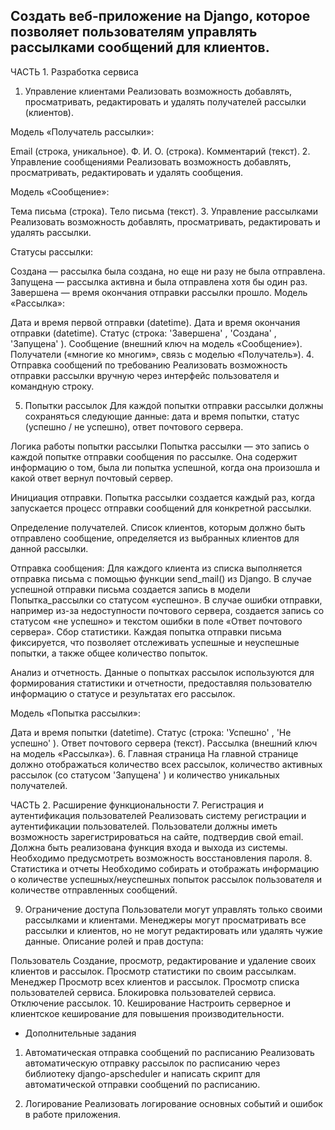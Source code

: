 ## Создать веб-приложение на Django, которое позволяет пользователям управлять рассылками сообщений для клиентов. 
ЧАСТЬ 1. Разработка сервиса
1. Управление клиентами
Реализовать возможность добавлять, просматривать, редактировать и удалять получателей рассылки (клиентов).

Модель «Получатель рассылки»:

Email (строка, уникальное).
Ф. И. О. (строка).
Комментарий (текст).
2. Управление сообщениями
Реализовать возможность добавлять, просматривать, редактировать и удалять сообщения.

Модель «Сообщение»:

Тема письма (строка).
Тело письма (текст).
3. Управление рассылками
Реализовать возможность добавлять, просматривать, редактировать и удалять рассылки.

Статусы рассылки:

Создана — рассылка была создана, но еще ни разу не была отправлена.
Запущена — рассылка активна и была отправлена хотя бы один раз.
Завершена — время окончания отправки рассылки прошло.
Модель «Рассылка»:

Дата и время первой отправки (datetime).
Дата и время окончания отправки (datetime).
Статус (строка: 
'Завершена'
, 
'Создана'
, 
'Запущена'
).
Сообщение (внешний ключ на модель «Сообщение»).
Получатели («многие ко многим», связь с моделью «Получатель»).
4. Отправка сообщений по требованию
Реализовать возможность отправки рассылки вручную через интерфейс пользователя и командную строку.

5. Попытки рассылок
Для каждой попытки отправки рассылки должны сохраняться следующие данные: дата и время попытки, статус (успешно / не успешно), ответ почтового сервера.


Логика работы попытки рассылки
Попытка рассылки — это запись о каждой попытке отправки сообщения по рассылке. Она содержит информацию о том, была ли попытка успешной, когда она произошла и какой ответ вернул почтовый сервер.

Инициация отправки.
Попытка рассылки создается каждый раз, когда запускается процесс отправки сообщений для конкретной рассылки.

Определение получателей.
Список клиентов, которым должно быть отправлено сообщение, определяется из выбранных клиентов для данной рассылки.

Отправка сообщения:
Для каждого клиента из списка выполняется отправка письма с помощью функции 
send_mail()
 из Django.
В случае успешной отправки письма создается запись в модели 
Попытка_рассылки
 со статусом «успешно».
В случае ошибки отправки, например из-за недоступности почтового сервера, создается запись со статусом «не успешно» и текстом ошибки в поле «Ответ почтового сервера».
Сбор статистики.
Каждая попытка отправки письма фиксируется, что позволяет отслеживать успешные и неуспешные попытки, а также общее количество попыток.

Анализ и отчетность.
Данные о попытках рассылок используются для формирования статистики и отчетности, предоставляя пользователю информацию о статусе и результатах его рассылок.


Модель «Попытка рассылки»:

Дата и время попытки (datetime).
Статус (строка: 
'Успешно'
, 
'Не успешно'
).
Ответ почтового сервера (текст).
Рассылка (внешний ключ на модель «Рассылка»).
6. Главная страница
На главной странице должно отображаться количество всех рассылок, количество активных рассылок (со статусом 
'Запущена'
) и количество уникальных получателей.

ЧАСТЬ 2. Расширение функциональности
7. Регистрация и аутентификация пользователей
Реализовать систему регистрации и аутентификации пользователей.
Пользователи должны иметь возможность зарегистрироваться на сайте, подтвердив свой email.
Должна быть реализована функция входа и выхода из системы.
Необходимо предусмотреть возможность восстановления пароля.
8. Статистика и отчеты
Необходимо собирать и отображать информацию о количестве успешных/неуспешных попыток рассылок пользователя и количестве отправленных сообщений.

9. Ограничение доступа
Пользователи могут управлять только своими рассылками и клиентами.
Менеджеры могут просматривать все рассылки и клиентов, но не могут редактировать или удалять чужие данные.
Описание ролей и прав доступа:

Пользователь
Создание, просмотр, редактирование и удаление своих клиентов и рассылок.
Просмотр статистики по своим рассылкам.
Менеджер
Просмотр всех клиентов и рассылок.
Просмотр списка пользователей сервиса.
Блокировка пользователей сервиса.
Отключение рассылок.
10. Кеширование
Настроить серверное и клиентское кеширование для повышения производительности.

* Дополнительные задания
1. Автоматическая отправка сообщений по расписанию
Реализовать автоматическую отправку рассылок по расписанию через библиотеку 
django-apscheduler
 и написать скрипт для автоматической отправки сообщений по расписанию.

2. Логирование
Реализовать логирование основных событий и ошибок в работе приложения.
